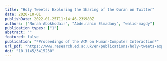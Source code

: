 ```yaml
---
title: "Holy Tweets: Exploring the Sharing of the Quran on Twitter"
date: 2020-10-01
publishDate: 2022-01-25T11:14:46.235980Z
authors: ["Norah Abokhodair", "Abdelrahim Elmadany", "walid-magdy"]
publication_types: ["1"]
abstract: ""
featured: false
publication: "*Proceedings of the ACM on Human-Computer Interaction*"
url_pdf: "https://www.research.ed.ac.uk/en/publications/holy-tweets-exploring-the-sharing-of-the-quran-on-twitter"
doi: "10.1145/3415230"
---
```


